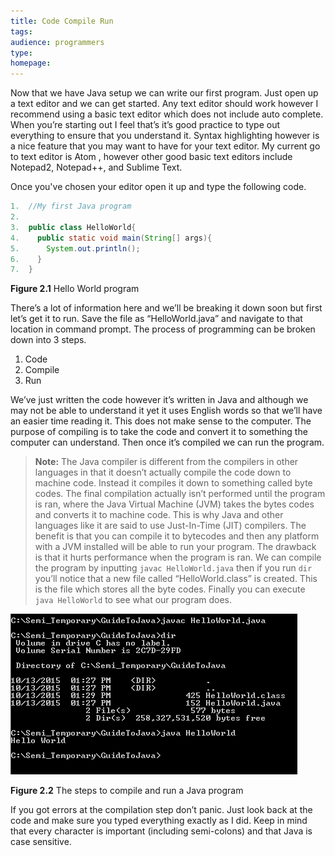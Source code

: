 ```yaml
---
title: Code Compile Run
tags:
audience: programmers
type:
homepage:
---
```

Now that we have Java setup we can write our first program. Just open up a text editor and we can get started. Any text editor should work however I recommend using a basic text editor which does not include auto complete. When you’re starting out I feel that’s it’s good practice to type out everything to ensure that you understand it. Syntax highlighting however is a nice feature that you may want to have for your text editor. My current go to text editor is Atom , however other good basic text editors include Notepad2, Notepad++, and Sublime Text.

Once you've chosen your editor open it up and type the following code.

~~~java
1.  //My first Java program
2.  
3.  public class HelloWorld{
4.    public static void main(String[] args){
5.      System.out.println();
6.    }
7.  }
~~~

**Figure 2.1** Hello World program

There’s a lot of information here and we’ll be breaking it down soon but first let’s get it to run. Save the file as “HelloWorld.java” and navigate to that location in command prompt.
The process of programming can be broken down into 3 steps.

1.	Code
2.	Compile
3.	Run

We’ve just written the code however it’s written in Java and although we may not be able to understand it yet it uses English words so that we’ll have an easier time reading it. This does not make sense to the computer. The purpose of compiling is to take the code and convert it to something the computer can understand. Then once it’s compiled we can run the program.

>**Note:** The Java compiler is different from the compilers in other languages in that it doesn’t actually compile the code down to machine code. Instead it compiles it down to something called byte codes. The final compilation actually isn’t performed until the program is ran, where the Java Virtual Machine (JVM) takes the bytes codes and converts it to machine code. This is why Java and other languages like it are said to use Just-In-Time (JIT) compilers. The benefit is that you can compile it to bytecodes and then any platform with a JVM installed will be able to run your program. The drawback is that it hurts performance when the program is ran. We can compile the program by inputting `javac HelloWorld.java` then if you run `dir` you’ll notice that a new file called “HelloWorld.class” is created. This is the file which stores all the byte codes. Finally you can execute `java HelloWorld` to see what our program does.

 ![](img/2a_CompileRun.png)

**Figure 2.2** The steps to compile and run a Java program

If you got errors at the compilation step don’t panic. Just look back at the code and make sure you typed everything exactly as I did. Keep in mind that every character is important (including semi-colons) and that Java is case sensitive.
